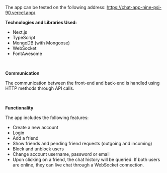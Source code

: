 The app can be tested on the following address: https://chat-app-nine-psi-90.vercel.app/

**Technologies and Libraries Used:**

- Next.js
- TypeScript
- MongoDB (with Mongoose)
- WebSocket
- FontAwesome

<p>&nbsp;</p>

**Communication**

The communication between the front-end and back-end is handled using HTTP methods through API calls.

<p>&nbsp;</p>

**Functionality**

The app includes the following features:

- Create a new account
- Login
- Add a friend
- Show friends and pending friend requests (outgoing and incoming)
- Block and unblock users
- Change account username, password or email
- Upon clicking on a friend, the chat history will be queried. If both users are online, they can live chat through a WebSocket connection.